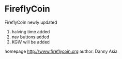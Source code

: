 # FireflyCoin
FireflyCoin newly updated
1. halving time added
2. nav buttons added
3. KGW will be added

homepage http://www.fireflycoin.org
author: Danny Asia
